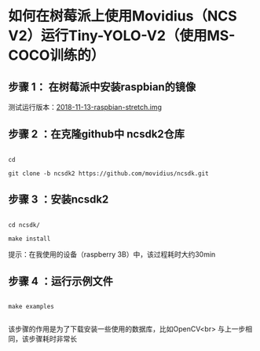 # 如何在树莓派上使用Movidius（NCS V2）运行Tiny-YOLO-V2（使用MS-COCO训练的）


## 步骤 1： 在树莓派中安装raspbian的镜像
测试运行版本：[2018-11-13-raspbian-stretch.img](https://downloads.raspberrypi.org/raspbian/images/raspbian-2018-11-15/2018-11-13-raspbian-stretch.zip.torrent)
## 步骤 2 ：在克隆github中 ncsdk2仓库
 ```shell

cd 

git clone -b ncsdk2 https://github.com/movidius/ncsdk.git

 ```
 
## 步骤 3 ：安装ncsdk2
 ```shell

cd ncsdk/

make install

 ```
 提示：在我使用的设备（raspberry 3B）中，该过程耗时大约30min
 
 ## 步骤 4 ：运行示例文件
 
 ```shell

make examples


 ```
 该步骤的作用是为了下载安装一些使用的数据库，比如OpenCV\<br>
 与上一步相同，该步骤耗时非常长
